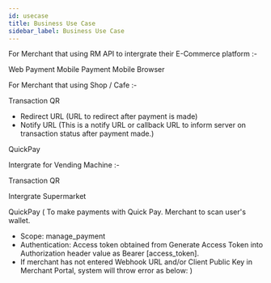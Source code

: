 ```yaml
---
id: usecase
title: Business Use Case
sidebar_label: Business Use Case
---
```


For Merchant that using RM API to intergrate their E-Commerce platform :-

Web Payment
Mobile Payment
Mobile Browser

For Merchant that using Shop / Cafe :-

Transaction QR

- Redirect URL (URL to redirect after payment is made)
- Notify URL (This is a notify URL or callback URL to inform server on transaction status after payment made.)

QuickPay

Intergrate for Vending Machine :-

Transaction QR

Intergrate Supermarket

QuickPay
( To make payments with Quick Pay. Merchant to scan user's wallet.

- Scope: manage_payment
- Authentication: Access token obtained from Generate Access Token into Authorization header value as Bearer [access_token].
- If merchant has not entered Webhook URL and/or Client Public Key in Merchant Portal, system will throw error as below: )